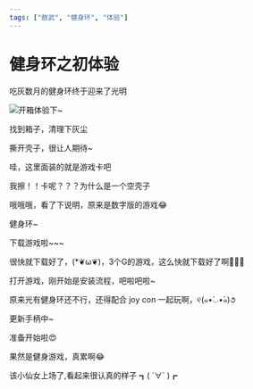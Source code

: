 ```yaml
---
tags: ["敖武", "健身环", "体验"]
---
```


# 健身环之初体验

吃灰数月的健身环终于迎来了光明

![开箱体验下~](https://z.wiki/images/20220224/333aca20032a4ba6af161636ea188f47.gif)

找到箱子，清理下灰尘
<ImgView title="健身环大冒险" url="https://z.wiki/images/20211115/1776c19703754adca16266c8e1c5e938.png" />



撕开壳子，很让人期待~
<ImgView title="健身环大冒险" url="https://z.wiki/images/20211115/ab986773155d479fbb0fd714b4436739.png" />



哇，这里面装的就是游戏卡吧
<ImgView title="健身环大冒险" url="https://z.wiki/images/20211115/08c2c4fff5a940469f969bcfe9b7e401.png" />


我擦！！卡呢？？？为什么是一个空壳子
<ImgView title="健身环大冒险" url="https://z.wiki/images/20211115/ac6cc67d695b4eb29a4b35953823e5b1.png" />


哦哦哦，看了下说明，原来是数字版的游戏😂

健身环~
<ImgView title="健身环大冒险" url="https://z.wiki/images/20211115/ce823ad7080946f6b8e31b7771fd7e0f.png" />


下载游戏啦~~~
<ImgView title="健身环大冒险" url="https://z.wiki/images/20211115/086afd199a7146178991bbb1f0b4389f.png" />

<ImgView title="健身环大冒险" url="https://z.wiki/images/20211115/b5cb6cd7adf0448fa5533e0fbef8b872.png" />

<ImgView title="健身环大冒险" url="https://z.wiki/images/20211115/4746091d8e354df4af728b3bec461b9d.png" />

<ImgView title="健身环大冒险" url="https://z.wiki/images/20211115/a82138a3f63640b8974ff780b20ebb58.png" />


很快就下载好了，(*❦ω❦)，3个G的游戏，这么快就下载好了啊👏👏👏

打开游戏，刚开始是安装流程，吧啦吧啦~
<ImgView title="健身环大冒险" url="https://z.wiki/images/20211115/74b6085a251c4cf7b5661fd63dddc35c.png" />

<ImgView title="健身环大冒险" url="https://z.wiki/images/20211115/dc538cd940ef49339f1c645a720f1bcb.png" />


原来光有健身环还不行，还得配合 joy con 一起玩啊，୧(๑•̀◡•́๑)૭

更新手柄中~
<ImgView title="健身环大冒险" url="https://z.wiki/images/20211115/d7921cd899124701bbb6a9541ed3f15b.png" />


准备开始啦😍
<ImgView title="健身环大冒险" url="https://z.wiki/images/20211115/41c7645f36cb444fa5281fd105d8ddb5.png" />

<ImgView title="健身环大冒险" url="https://z.wiki/images/20211115/984a329b70cb4786a6f5d341d5489dcf.png" />


果然是健身游戏，真累啊😂


该小仙女上场了,看起来很认真的样子 ┓( ´∀` )┏
<ImgView title="健身环大冒险" url="https://4.z.wiki/images/20211115/4b15d6780eb24ce38f193239da407245.png" />

<ImgView title="健身环大冒险" url="https://4.z.wiki/images/20211115/fb13ad144932422ebcca81e8360fc9da.png" />

<ImgView title="健身环大冒险" url="https://4.z.wiki/images/20211115/711a86de2a71475b948628be4e2b8501.png" />

<ImgView title="健身环大冒险" url="https://4.z.wiki/images/20211115/905fa146414d4e4cb8fa9875420da645.png" />

<ImgView title="健身环大冒险" url="https://4.z.wiki/images/20211115/4808ba5bf87f46c1a46b83fdd3ecdab4.png" />






